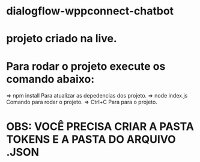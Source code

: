 # dialogflow-wppconnect-chatbot
# projeto criado na live.

# Para rodar o projeto execute os comando abaixo:       

=> npm install
    Para atualizar as depedencias dos projeto.
=> node index.js
    Comando para rodar o projeto.
=> Ctrl+C
    Para para o projeto.

# OBS: VOCÊ PRECISA CRIAR A PASTA TOKENS E A PASTA DO ARQUIVO .JSON

